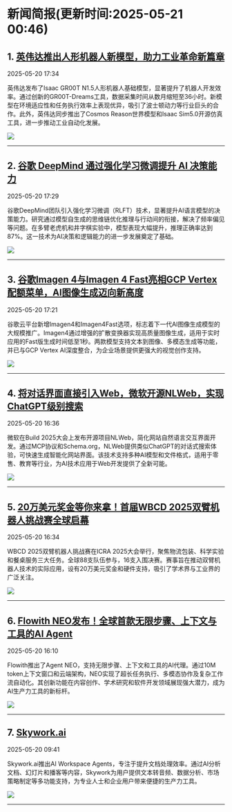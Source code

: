 # 新闻简报(更新时间:2025-05-21 00:46)

## 1. [英伟达推出人形机器人新模型，助力工业革命新篇章](https://www.aibase.com/zh/news/18209)  
2025-05-20 17:34

英伟达发布了Isaac GR00T N1.5人形机器人基础模型，显著提升了机器人开发效率。通过创新的GR00T-Dreams工具，数据采集时间从数月缩短至36小时。新模型在环境适应性和任务执行效率上表现优异，吸引了波士顿动力等行业巨头的合作。此外，英伟达同步推出了Cosmos Reason世界模型和Isaac Sim5.0开源仿真工具，进一步推动工业自动化发展。

![](https://upload.chinaz.com/2025/0520/6388335927261653165082852.png)

---

## 2. [谷歌 DeepMind 通过强化学习微调提升 AI 决策能力](https://www.aibase.com/zh/news/18208)  
2025-05-20 17:29

谷歌DeepMind团队引入强化学习微调（RLFT）技术，显著提升AI语言模型的决策能力。研究通过模型自生成的思维链优化推理与行动间的衔接，解决了频率偏见等问题。在多臂老虎机和井字棋实验中，模型表现大幅提升，推理正确率达到87%。这一技术为AI决策和逻辑能力的进一步发展奠定了基础。

![](https://pic.chinaz.com/picmap/202312071717589674_0.jpg)  

---

## 3. [谷歌Imagen 4与Imagen 4 Fast亮相GCP Vertex配额菜单，AI图像生成迈向新高度](https://www.aibase.com/zh/news/18207)  
2025-05-20 17:21

谷歌云平台新增Imagen4和Imagen4Fast选项，标志着下一代AI图像生成模型的大规模推广。Imagen4通过增强的扩散变换器实现高质量图像生成，适用于实时应用的Fast版生成时间低至1秒。两款模型支持文本到图像、多模态生成等功能，并已与GCP Vertex AI深度整合，为企业场景提供更强大的视觉创作支持。

![](https://upload.chinaz.com/2025/0520/6388335847021044977863623.jpg)

---

## 4. [将对话界面直接引入Web，微软开源NLWeb，实现ChatGPT级别搜索](https://www.jiqizhixin.com/articles/2025-05-20-12)  
2025-05-20 16:36

微软在Build 2025大会上发布开源项目NLWeb，简化网站自然语言交互界面开发。通过MCP协议和Schema.org，NLWeb提供类似ChatGPT的对话式搜索体验，可快速生成智能化网站界面。该技术支持多种AI模型和文件格式，适用于零售、教育等行业，为AI技术应用于Web开发提供了全新可能。

![](https://image.jiqizhixin.com/uploads/editor/f39c0d4b-1180-4265-90aa-b1d32cfede5d/640.png)

---

## 5. [20万美元奖金等你来拿！首届WBCD 2025双臂机器人挑战赛全球启幕](https://www.jiqizhixin.com/articles/2025-05-20-11)  
2025-05-20 16:34

WBCD 2025双臂机器人挑战赛在ICRA 2025大会举行，聚焦物流包装、科学实验和餐桌服务三大任务。全球88支队伍参与，16支入围决赛。赛事旨在推动双臂机器人技术的实际应用，设有20万美元奖金和硬件支持，吸引了学术界与工业界的广泛关注。

![](https://image.jiqizhixin.com/uploads/editor/c2aca0ce-cba2-4670-b036-f015122acde8/640.png)

---

## 6. [Flowith NEO发布！全球首款无限步骤、上下文与工具的AI Agent](https://www.aibase.com/zh/news/18206)  
2025-05-20 16:10

Flowith推出了Agent NEO，支持无限步骤、上下文和工具的AI代理。通过10M token上下文窗口和云端架构，NEO实现了超长任务执行、多模态协作及复杂工作流自动化。其创新功能在内容创作、学术研究和软件开发领域展现强大潜力，成为AI生产力工具的新标杆。

![](https://upload.chinaz.com/2025/0520/6388335420651433554192482.png)

---

## 7. [Skywork.ai](https://top.aibase.com/tool/skywork-ai)  
2025-05-20 09:41  

Skywork.ai推出AI Workspace Agents，专注于提升文档处理效率。通过AI分析文档、幻灯片和播客等内容，Skywork为用户提供文本转音频、数据分析、市场策略制定等多功能支持，为专业人士和企业用户带来便捷的生产力工具。

![](https://pic.chinaz.com/ai/2025/05/20/25052003565063638677.jpg)  

--- 
